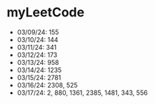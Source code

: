 # myLeetCode

- 03/09/24: 155
- 03/10/24: 144
- 03/11/24: 341
- 03/12/24: 173
- 03/13/24: 958
- 03/14/24: 1235
- 03/15/24: 2781
- 03/16/24: 2308, 525
- 03/17/24: 2, 880, 1361, 2385, 1481, 343, 556
